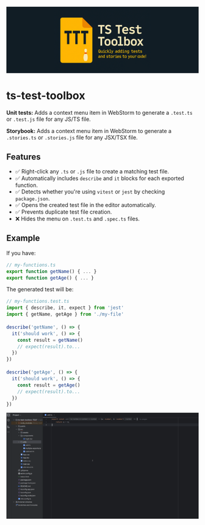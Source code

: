 ![TS Test Toolbox](src/main/resources/META-INF/pluginImages/banner.png)

<!-- Plugin description -->

# ts-test-toolbox

**Unit tests:** Adds a context menu item in WebStorm to generate a `.test.ts` or `.test.js` file for any JS/TS file.

**Storybook:** Adds a context menu item in WebStorm to generate a `.stories.ts` or `.stories.js` file for any JSX/TSX file.

## Features

- ✅ Right-click any `.ts` or `.js` file to create a matching test file.
- ✅ Automatically includes `describe` and `it` blocks for each exported function.
- ✅ Detects whether you're using `vitest` or `jest` by checking `package.json`.
- ✅ Opens the created test file in the editor automatically.
- ✅ Prevents duplicate test file creation.
- ❌ Hides the menu on `.test.ts` and `.spec.ts` files.

## Example

If you have:

```ts
// my-functions.ts
export function getName() { ... }
export function getAge() { ... }
```

The generated test will be:

```ts
// my-functions.test.ts
import { describe, it, expect } from 'jest'
import { getName, getAge } from './my-file'

describe('getName', () => {
  it('should work', () => {
    const result = getName()
    // expect(result).to...
  })
})

describe('getAge', () => {
  it('should work', () => {
    const result = getAge()
    // expect(result).to...
  })
})
```
<!-- Plugin description end -->

![TS Test Toolbox](src/main/resources/META-INF/pluginImages/examples.gif)
